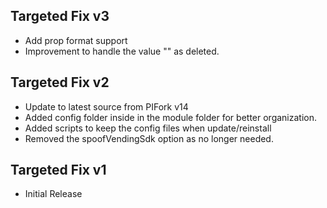 ## Targeted Fix v3

- Add prop format support
- Improvement to handle the value "" as deleted.

## Targeted Fix v2

- Update to latest source from PIFork v14
- Added config folder inside in the module folder for better organization.
- Added scripts to keep the config files when update/reinstall
- Removed the spoofVendingSdk option as no longer needed.

## Targeted Fix v1

- Initial Release
